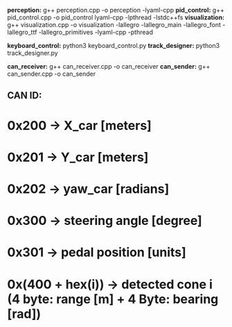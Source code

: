 **perception:**     g++ perception.cpp -o perception -lyaml-cpp
**pid_control:**    g++ pid_control.cpp -o pid_control lyaml-cpp -lpthread -lstdc++fs
**visualization:**  g++ visualization.cpp -o visualization -lallegro -lallegro_main -lallegro_font -lallegro_ttf -lallegro_primitives -lyaml-cpp -pthread

**keyboard_control:**   python3 keyboard_control.py
**track_designer:**     python3 track_designer.py   

**can_receiver:**   g++ can_receiver.cpp -o can_receiver
**can_sender:**   g++ can_sender.cpp -o can_sender

## CAN ID:
# 0x200 -> X_car [meters]
# 0x201 -> Y_car [meters]
# 0x202 -> yaw_car [radians]

# 0x300 -> steering angle [degree]
# 0x301 -> pedal position [units]

# 0x(400 + hex(i)) -> detected cone i (4 byte: range [m] + 4 Byte: bearing [rad])
